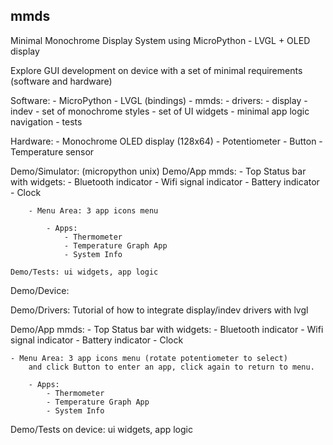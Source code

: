 
## mmds


Minimal Monochrome Display System using MicroPython - LVGL + OLED display


Explore GUI development on device with a set of minimal requirements (software and hardware)

Software:
    - MicroPython 
    - LVGL (bindings)
    - mmds:
        - drivers:
            - display 
            - indev
        - set of monochrome styles 
        - set of UI widgets
        - minimal app logic navigation
        - tests

Hardware:
    - Monochrome OLED display (128x64)
    - Potentiometer 
    - Button 
    - Temperature sensor


Demo/Simulator: (micropython unix)
    Demo/App mmds:
        - Top Status bar with widgets:
            - Bluetooth indicator 
            - Wifi signal indicator
            - Battery indicator
            - Clock
        
        - Menu Area: 3 app icons menu 

            - Apps:
                - Thermometer 
                - Temperature Graph App
                - System Info

    Demo/Tests: ui widgets, app logic

Demo/Device: 

Demo/Drivers: Tutorial of how to integrate display/indev drivers with lvgl

Demo/App mmds:
    - Top Status bar with widgets:
        - Bluetooth indicator 
        - Wifi signal indicator
        - Battery indicator
        - Clock
    
    - Menu Area: 3 app icons menu (rotate potentiometer to select)
        and click Button to enter an app, click again to return to menu.

        - Apps:
            - Thermometer 
            - Temperature Graph App
            - System Info

    
Demo/Tests on device: ui widgets, app logic


